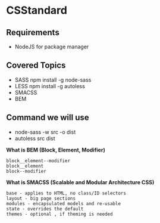 # CSStandard

## Requirements
* NodeJS for package manager

## Covered Topics
* SASS npm install -g node-sass
* LESS npm install -g autoless
* SMACSS
* BEM

## Command we will use
* node-sass -w src -o dist
* autoless src dist


**What is BEM (Block, Element, Modifier)**
```
block__element--modifier
block__element
block--modifier
```
**What is SMACSS (Scalable and Modular Architecture CSS)**
```
base - applies to HTML, no class/ID selectors
layout - big page sections
modules - encapsulated models and re-usable
state - overrides the default
themes - optional , if theming is needed
```

